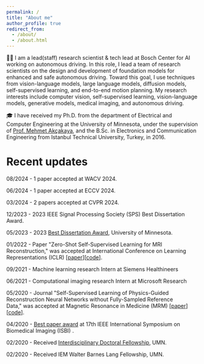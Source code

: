 ```yaml
---
permalink: /
title: "About me"
author_profile: true
redirect_from: 
  - /about/
  - /about.html
---
```


👨‍💻 I am a lead(staff) research scientist & tech lead at Bosch Center for AI working on autonomous driving. In this role, I lead a team of research scientists on the design and development of foundation models for enhanced and safe autonomous driving. Toward this goal, I use techniques from vision-language models, large language models, diffusion models, self-supervised learning, and end-to-end motion planning. 
My research  interests include computer vision, self-supervised learning, vision-language models, generative models, medical imaging, and autonomous driving. 

🎓 I have received my Ph.D. from the department of Electrical and Computer Engineering at the University of Minnesota, under the supervision of [Prof. Mehmet Akçakaya](https://imagine.umn.edu/people/mehmet-ak%C3%A7akaya), and the B.Sc. in Electronics and Communication Engineering from Istanbul Technical University, Turkey, in 2016. 



# Recent updates

08/2024 - 1 paper accepted at WACV 2024.

06/2024 - 1 paper accepted at ECCV 2024.

03/2024 - 2 papers accepted at CVPR 2024.

12/2023 - 2023 IEEE Signal Processing Society (SPS) Best Dissertation Award.

05/2023 - 2023 [Best Dissertation Award](https://cse.umn.edu/ece/feature-stories/burhaneddin-yaman-recognized-best-dissertation-award#:~:text=Alumnus%20Burhaneddin%20Yaman%20(Ph.,physical%20sciences%20and%20engineering%20category.)),  University of Minnesota.

01/2022 - Paper "Zero-Shot Self-Supervised Learning for MRI Reconstruction," was accepted at International Conference on Learning Representations (ICLR) [[paper](https://openreview.net/forum?id=085y6YPaYjP)][[code](https://github.com/byaman14/ZS-SSL)].

09/2021 - Machine learning research Intern at Siemens Healthineers

06/2021 - Computational imaging research Intern at Microsoft Research

05/2020 - Journal "Self-Supervised Learning of Physics-Guided Reconstruction Neural Networks without Fully-Sampled Reference Data," was accepted at Magnetic Resonance in Medicine (MRM) [[paper](https://onlinelibrary.wiley.com/doi/abs/10.1002/mrm.28378)][[code](https://github.com/byaman14/SSDU)].

04/2020 - [Best paper award](https://biomedicalimaging.org/2020/wp-content/uploads/static-html-to-wp/data/dff0d41695bbae509355435cd32ecf5d/best-paper-awards.html) at 17th IEEE International Symposium on Biomedical Imaging (ISBI) .

02/2020 - Received [Interdisciplinary Doctoral Fellowship](https://grad.umn.edu/news-events/news-overview/2020-2021-interdisciplinary-doctoral-fellowship-recipients-announced), UMN.

02/2020 - Received IEM Walter Barnes Lang Fellowship, UMN.
